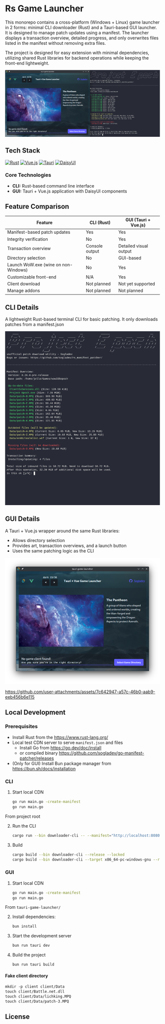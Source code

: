 # Rs Game Launcher
This monorepo contains a cross-platform (Windows + Linux) game launcher in 2 forms: minimal CLI downloader (Rust) and a Tauri-based GUI launcher. It is designed to manage patch updates using a manifest. The launcher displays a transaction overview, detailed progress, and only overwrites files listed in the manifest without removing extra files.

The project is designed for easy extension with minimal dependencies, utilizing shared Rust libraries for backend operations while keeping the front-end lightweight.

![Socials](images/socials.png)

## Tech Stack
[![Rust](https://img.shields.io/badge/Rust-000000?style=for-the-badge&logo=rust&logoColor=white)](https://www.rust-lang.org)
[![Vue.js](https://img.shields.io/badge/Vue.js-35495E?style=for-the-badge&logo=vue.js&logoColor=4FC08D)](https://vuejs.org)
[![Tauri](https://img.shields.io/badge/Tauri-24C8D8?style=for-the-badge&logo=tauri&logoColor=white)](https://tauri.app)
[![DaisyUI](https://img.shields.io/badge/DaisyUI-5A0EF8?style=for-the-badge&logo=daisyui&logoColor=white)](https://daisyui.com)

### Core Technologies
- **CLI:** Rust-based command line interface
- **GUI:** Tauri + Vue.js application with DaisyUI components

## Feature Comparison

| Feature                              | CLI (Rust)     | GUI (Tauri + Vue.js)   |
| ------------------------------------ | -------------- | ---------------------- |
| Manifest-based patch updates         | Yes            | Yes                    |
| Integrity verification               | No             | Yes                    |
| Transaction overview                 | Console output | Detailed visual output |
| Directory selection                  | No             | GUI-based              |
| Launch WoW.exe (wine on non-Windows) | No             | Yes                    |
| Customizable front-end               | N/A            | Yes                    |
| Client download                      | Not planned    | Not yet supported      |
| Manage addons                        | Not planned    | Not planned            |

## CLI Details
A lightweight Rust-based terminal CLI for basic patching. It only downloads patches from a manifest.json

![CLI](images/rs_patcher.gif)

## GUI Details
A Tauri + Vue.js wrapper around the same Rust libraries:
- Allows directory selection
- Provides art, transaction overviews, and a launch button
- Uses the same patching logic as the CLI

![Launcher Dark](images/tauri_game_launcher_dark.png)

https://github.com/user-attachments/assets/7c642947-a57c-46b0-aab9-eeb456b6e115

## Local Development

### Prerequisites
- Install Rust from the https://www.rust-lang.org/
- Local test CDN server to serve `manifest.json` and files
  - Install Go from https://go.dev/doc/install
  - or compiled binary https://github.com/sogladev/go-manifest-patcher/releases
- (Only for GUI) Install Bun package manager from https://bun.sh/docs/installation


### CLI

1. Start local CDN
    ```sh
    go run main.go -create-manifest
    go run main.go
    ```

From project root

2. Run the CLI
    ```sh
    cargo run --bin downloader-cli -- --manifest="http://localhost:8080/manifest.json"
    ```

3. Build
    ```sh
    cargo build --bin downloader-cli --release --locked
    cargo build --bin downloader-cli --target x86_64-pc-windows-gnu --release --locked
    ```

### GUI
1. Start local CDN
    ```sh
    go run main.go -create-manifest
    go run main.go
    ```

From `tauri-game-launcher/`

2. Install dependencies:
    ```sh
    bun install
    ```

3. Start the development server
    ```sh
    bun run tauri dev
    ```

4. Build the project
    ```sh
    bun run tauri build
    ```

#### Fake client directory
```
mkdir -p client client/Data
touch client/Battle.net.dll
touch client/Data/lichking.MPQ
touch client/Data/patch-3.MPQ
```

## License
